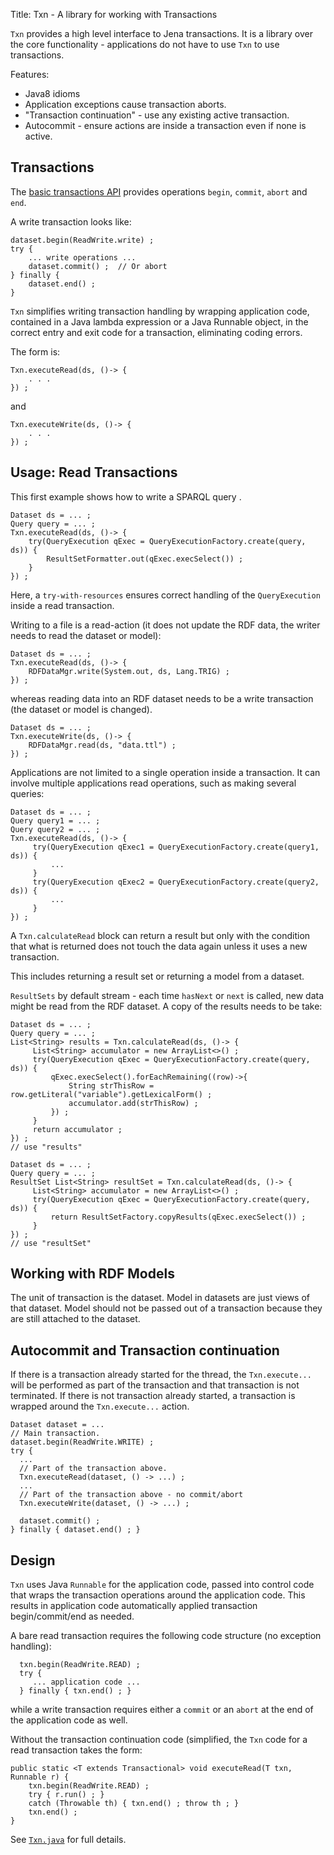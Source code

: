 Title: Txn - A library for working with Transactions

`Txn` provides a high level interface to Jena transactions.  It is a
library over the core functionality - applications do not have to use `Txn`
to use transactions.

Features:

-   Java8 idioms
-   Application exceptions cause transaction aborts.
-   "Transaction continuation" - use any existing active transaction.
-   Autocommit - ensure actions are inside a transaction even if none is active.

## Transactions

The [basic transactions API](basic_txn_api.html) provides operations
`begin`, `commit`, `abort` and `end`.

A write transaction looks like:

    dataset.begin(ReadWrite.write) ;
    try {
        ... write operations ...
        dataset.commit() ;  // Or abort
    } finally {
        dataset.end() ;
    }

`Txn` simplifies writing transaction handling by wrapping application code,
contained in a Java lambda expression or a Java Runnable object, in the correct entry
and exit code for a transaction, eliminating coding errors.

The form is:

    Txn.executeRead(ds, ()-> {
        . . .
    }) ;

and

    Txn.executeWrite(ds, ()-> {
        . . .
    }) ;

## Usage: Read Transactions

This first example shows how to write a SPARQL query .

    Dataset ds = ... ;
    Query query = ... ;
    Txn.executeRead(ds, ()-> {
        try(QueryExecution qExec = QueryExecutionFactory.create(query, ds)) {
            ResultSetFormatter.out(qExec.execSelect()) ;
        }
    }) ;

Here, a `try-with-resources` ensures correct handling of the
`QueryExecution` inside a read transaction.

Writing to a file is a read-action (it does not update the RDF data, the
writer needs to read the dataset or model):

    Dataset ds = ... ;
    Txn.executeRead(ds, ()-> {
        RDFDataMgr.write(System.out, ds, Lang.TRIG) ;
    }) ;

whereas reading data into an RDF dataset needs to be a write transaction
(the dataset or model is changed).

    Dataset ds = ... ;
    Txn.executeWrite(ds, ()-> {
        RDFDataMgr.read(ds, "data.ttl") ;
    }) ;

Applications are not limited to a single operation inside a transaction. It
can involve multiple applications read operations, such as making several
queries:

    Dataset ds = ... ;
    Query query1 = ... ;
    Query query2 = ... ;
    Txn.executeRead(ds, ()-> {
         try(QueryExecution qExec1 = QueryExecutionFactory.create(query1, ds)) {
             ...
         }
         try(QueryExecution qExec2 = QueryExecutionFactory.create(query2, ds)) {
             ...
         }
    }) ;

A `Txn.calculateRead` block can return a result but only with the condition
that what is returned does not touch the data again unless it uses a new
transaction.

This includes returning a result set or returning a model from a dataset.

`ResultSets` by default stream - each time `hasNext` or `next` is
called, new data might be read from the RDF dataset.  A copy of the
results needs to be take:

    Dataset ds = ... ;
    Query query = ... ;
    List<String> results = Txn.calculateRead(ds, ()-> {
         List<String> accumulator = new ArrayList<>() ;
         try(QueryExecution qExec = QueryExecutionFactory.create(query, ds)) {
             qExec.execSelect().forEachRemaining((row)->{
                 String strThisRow = row.getLiteral("variable").getLexicalForm() ;
                 accumulator.add(strThisRow) ;
             }) ;
         }
         return accumulator ;
    }) ;
    // use "results"

    Dataset ds = ... ;
    Query query = ... ;
    ResultSet List<String> resultSet = Txn.calculateRead(ds, ()-> {
         List<String> accumulator = new ArrayList<>() ;
         try(QueryExecution qExec = QueryExecutionFactory.create(query, ds)) {
             return ResultSetFactory.copyResults(qExec.execSelect()) ;
         }
    }) ;
    // use "resultSet"

## Working with RDF Models

The unit of transaction is the dataset.  Model in datasets are just views of that dataset.
Model should not be passed out of a transaction because they are still attached to the
dataset.

## Autocommit and Transaction continuation

If there is a transaction already started for the thread, the `Txn.execute...` will be performed as part of
the transaction and that transaction is not terminated.  If there is not transaction already started,
a transaction is wrapped around the `Txn.execute...` action.

    Dataset dataset = ...
    // Main transaction.
    dataset.begin(ReadWrite.WRITE) ;
    try {
      ...
      // Part of the transaction above.
      Txn.executeRead(dataset, () -> ...) ;
      ...
      // Part of the transaction above - no commit/abort
      Txn.executeWrite(dataset, () -> ...) ;

      dataset.commit() ;
    } finally { dataset.end() ; }

## Design

`Txn` uses Java `Runnable` for the application code, passed into control code
that wraps the transaction operations around the application code. This results
in application code automatically applied transaction begin/commit/end as needed.   

A bare read transaction requires the following code structure (no exception handling):   

      txn.begin(ReadWrite.READ) ;
      try {
         ... application code ...
      } finally { txn.end() ; }

while a write transaction requires either a `commit` or an `abort`
at the end of the application code as well.  

Without the transaction continuation code (simplified, the `Txn` code
for a read transaction takes the form:

    public static <T extends Transactional> void executeRead(T txn, Runnable r) {
        txn.begin(ReadWrite.READ) ;
        try { r.run() ; }
        catch (Throwable th) { txn.end() ; throw th ; }
        txn.end() ;
    }  

See [`Txn.java`](https://github.com/apache/jena/blob/master/jena-arq/src/main/java/org/apache/jena/query/Txn.java) for full details.

